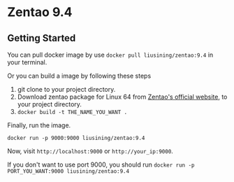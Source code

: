 # Zentao 9.4

## Getting Started

You can pull docker image by use `docker pull liusining/zentao:9.4` in your terminal.

Or you can build a image by following these steps

1. git clone to your project directory.
2. Download zentao package for Linux 64 from [Zentao's official website](http://www.zentao.net/download/80044.html), to your project directory.
3. `docker build -t THE_NAME_YOU_WANT .`

Finally, run the image.

`docker run -p 9000:9000 liusining/zentao:9.4`

Now, visit `http://localhost:9000` or `http://your_ip:9000`.

If you don't want to use port 9000, you should run `docker run -p PORT_YOU_WANT:9000 liusining/zentao:9.4`
